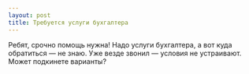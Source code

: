 ```yaml
---
layout: post 
title: Требуется услуги бухгалтера 
--- 
```

Ребят, срочно помощь нужна! Надо услуги бухгалтера, а вот куда обратиться — не знаю. Уже везде звонил — условия не устраивают. Может подкинете варианты?
